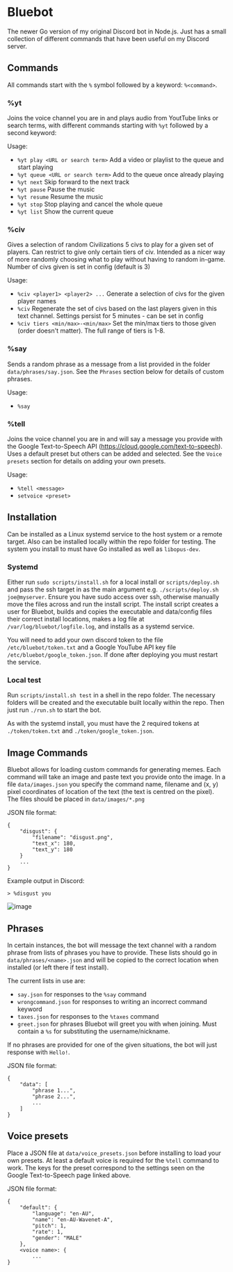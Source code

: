 # Bluebot

The newer Go version of my original Discord bot in Node.js. Just has a small collection of different commands that have been useful on my Discord server.

## Commands

All commands start with the `%` symbol followed by a keyword: `%<command>`.

### **%yt**

Joins the voice channel you are in and plays audio from YoutTube links or search terms, with different commands starting with `%yt` followed by a second keyword:

Usage:
- `%yt play <URL or search term>` Add a video or playlist to the queue and start playing
- `%yt queue <URL or search term>` Add to the queue once already playing
- `%yt next` Skip forward to the next track
- `%yt pause` Pause the music
- `%yt resume` Resume the music
- `%yt stop` Stop playing and cancel the whole queue
- `%yt list` Show the current queue

### **%civ**

Gives a selection of random Civilizations 5 civs to play for a given set of players. Can restrict to give only certain tiers of civ. Intended as a nicer way of more randomly choosing what to play without having to random in-game. Number of civs given is set in config (default is 3)

Usage:
- `%civ <player1> <player2> ...` Generate a selection of civs for the given player names
- `%civ` Regenerate the set of civs based on the last players given in this text channel. Settings persist for 5 minutes - can be set in config
- `%civ tiers <min/max>-<min/max>` Set the min/max tiers to those given (order doesn't matter). The full range of tiers is 1-8. 

### **%say**

Sends a random phrase as a message from a list provided in the folder `data/phrases/say.json`. See the `Phrases` section below for details of custom phrases.

Usage:
- `%say`

### **%tell**
Joins the voice channel you are in and will say a message you provide with the Google Text-to-Speech API (https://cloud.google.com/text-to-speech). Uses a default preset but others can be added and selected. See the `Voice presets` section for details on adding your own presets.

Usage:
- `%tell <message>`
- `setvoice <preset>`


## Installation
Can be installed as a Linux systemd service to the host system or a remote target. Also can be installed locally within the repo folder for testing.
The system you install to must have Go installed as well as `libopus-dev`.

### Systemd
Either run `sudo scripts/install.sh` for a local install or `scripts/deploy.sh` and pass the ssh target in as the main argument e.g. `./scripts/deploy.sh joe@myserver`.
Ensure you have sudo access over ssh, otherwise manually move the files across and run the install script. The install script creates a user for Bluebot, builds and copies the executable and data/config files their correct install locations, makes a log file at `/var/log/bluebot/logfile.log`, and installs as a systemd service.

You will need to add your own discord token to the file `/etc/bluebot/token.txt` and a Google YouTube API key file `/etc/bluebot/google_token.json`. If done after deploying you must restart the service.

### Local test
Run `scripts/install.sh test` in a shell in the repo folder. The necessary folders will be created and the executable built locally within the repo. Then just run `./run.sh` to start the bot. 

As with the systemd install, you must have the 2 required tokens at `./token/token.txt` and `./token/google_token.json`. 


## Image Commands

Bluebot allows for loading custom commands for generating memes. Each command will take an image and paste text you provide onto the image. In a file `data/images.json` you specify the command name, filename and (x, y) pixel coordinates of location of the text (the text is centred on the pixel). The files should be placed in `data/images/*.png`

JSON file format:
```
{
    "disgust": {
        "filename": "disgust.png",
        "text_x": 180,
        "text_y": 180
    }
    ...
}
```
Example output in Discord:
```
> %disgust you
```
![image](https://user-images.githubusercontent.com/47352958/203411509-a7ea1653-733b-4114-9800-f15c68dd4497.png)


## Phrases

In certain instances, the bot will message the text channel with a random phrase from lists of phrases you have to provide. These lists should go in `data/phrases/<name>.json` and will be copied to the correct location when installed (or left there if test install).

The current lists in use are:
- `say.json` for responses to the `%say` command
- `wrongcommand.json` for responses to writing an incorrect command keyword
- `taxes.json` for responses to the `%taxes` command
- `greet.json` for phrases Bluebot will greet you with when joining. Must contain a `%s` for substituting the username/nickname.

If no phrases are provided for one of the given situations, the bot will just response with `Hello!`.

JSON file format:
```
{
    "data": [
        "phrase 1...",
        "phrase 2...",
        ...
    ]
}
```


## Voice presets

Place a JSON file at `data/voice_presets.json` before installing to load your own presets. At least a default voice is required for the `%tell` command to work. The keys for the preset correspond to the settings seen on the Google Text-to-Speech page linked above.

JSON file format:
```
{
    "default": {
        "language": "en-AU",
        "name": "en-AU-Wavenet-A",
        "pitch": 1,
        "rate": 1,
        "gender": "MALE"
    },
    <voice name>: {
        ...
}
```
